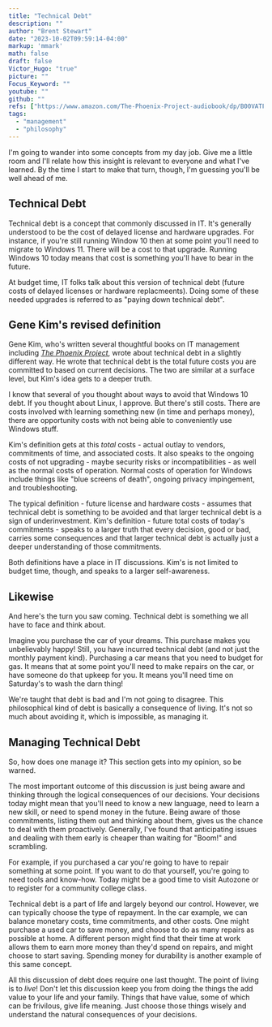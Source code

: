 ```yaml
---
title: "Technical Debt"
description: ""
author: "Brent Stewart"
date: "2023-10-02T09:59:14-04:00"
markup: 'mmark'
math: false
draft: false
Victor_Hugo: "true"
picture: ""
Focus_Keyword: ""
youtube: ""
github: ""
refs: ["https://www.amazon.com/The-Phoenix-Project-audiobook/dp/B00VATFAMI/ref=sr_1_4?crid=3G15KXSXD13CK&keywords=gene+kim&qid=1697910897&sprefix=gene+kim%2Caps%2C189&sr=8-4"]
tags:
  - "management"
  - "philosophy"
---
```

I'm going to wander into some concepts from my day job.  Give me a little room and I'll relate how this insight is relevant to everyone and what I've learned.  By the time I start to make that turn, though, I'm guessing you'll be well ahead of me.

## Technical Debt

Technical debt is a concept that commonly discussed in IT.  It's generally understood to be the cost of delayed license and hardware upgrades.  For instance, if you're still running Window 10 then at some point you'll need to migrate to Windows 11.  There will be a cost to that upgrade.  Running Windows 10 today means that cost is something you'll have to bear in the future.

At budget time, IT folks talk about this version of technical debt (future costs of delayed licenses or hardware replacmeents).  Doing some of these needed upgrades is referred to as "paying down technical debt".

## Gene Kim's revised definition

Gene Kim, who's written several thoughtful books on IT management including [_The Phoenix Project_](https://www.amazon.com/The-Phoenix-Project-audiobook/dp/B00VATFAMI/ref=sr_1_4?crid=3G15KXSXD13CK&keywords=gene+kim&qid=1697910897&sprefix=gene+kim%2Caps%2C189&sr=8-4), wrote about technical debt in a slightly different way.  He wrote that technical debt is the total future costs you are committed to based on current decisions.  The two are similar at a surface level, but Kim's idea gets to a deeper truth.

I know that several of you thought about ways to avoid that Windows 10 debt.  If you thought about Linux, I approve.  But there's still costs.  There are costs involved with learning something new (in time and perhaps money), there are opportunity costs with not being able to conveniently use Windows stuff.

Kim's definition gets at this _total_ costs - actual outlay to vendors, commitments of time, and associated costs.  It also speaks to the ongoing costs of not upgrading - maybe security risks or incompatibilities - as well as the normal costs of operation.  Normal costs of operation for Windows include things like "blue screens of death", ongoing privacy impingement, and troubleshooting.  

The typical definition - future license and hardware costs - assumes that technical debt is something to be avoided and that larger technical debt is a sign of underinvestment.  Kim's definition - future total costs of today's commitments - speaks to a larger truth that every decision, good or bad, carries some consequences and that larger technical debt is actually just a deeper understanding of those commitments.

Both definitions have a place in IT discussions.  Kim's is not limited to budget time, though, and speaks to a larger self-awareness.

## Likewise
And here's the turn you saw coming.  Technical debt is something we all have to face and think about.

Imagine you purchase the car of your dreams.  This purchase makes you unbelievably happy!  Still, you have incurred technical debt (and not just the monthly payment kind).  Purchasing a car means that you need to budget for gas.  It means that at some point you'll need to make repairs on the car, or have someone do that upkeep for you.  It means you'll need time on Saturday's to wash the darn thing!

We're taught that debt is bad and I'm not going to disagree.  This philosophical kind of debt is basically a consequence of living.  It's not so much about avoiding it, which is impossible, as managing it.

## Managing Technical Debt
So, how does one manage it?  This section gets into my opinion, so be warned.

The most important outcome of this discussion is just being aware and thinking through the logical consequences of our decisions.  Your decisions today might mean that you'll need to know a new language, need to learn a new skill, or need to spend money in the future.  Being aware of those commitments, listing them out and thinking about them, gives us the chance to deal with them proactively.  Generally, I've found that anticipating issues and dealing with them early is cheaper than waiting for "Boom!" and scrambling.

For example, if you purchased a car you're going to have to repair something at some point.  If you want to do that yourself, you're going to need tools and know-how.  Today might be a good time to visit Autozone or to register for a community college class.

Technical debt is a part of life and largely beyond our control.  However, we can typically choose the type of repayment.  In the car example, we can balance monetary costs, time commitments, and other costs.  One might purchase a used car to save money, and choose to do as many repairs as possible at home.  A different person might find that their time at work allows them to earn more money than they'd spend on repairs, and might choose to start saving.  Spending money for durability is another example of this same concept.

All this discussion of debt does require one last thought.  The point of living is to _live_!  Don't let this discussion keep you from doing the things the add value to your life and your family.  Things that have value, some of which can be frivilous, give life meaning.  Just choose those things wisely and understand the natural consequences of your decisions.